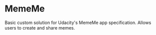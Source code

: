 # MemeMe
Basic custom solution for Udacity's MemeMe app specification. Allows users to create and share memes.
